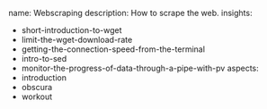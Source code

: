 name: Webscraping
description: How to scrape the web.
insights:
  - short-introduction-to-wget
  - limit-the-wget-download-rate
  - getting-the-connection-speed-from-the-terminal
  - intro-to-sed
  - monitor-the-progress-of-data-through-a-pipe-with-pv
aspects:
  - introduction
  - obscura
  - workout
 
